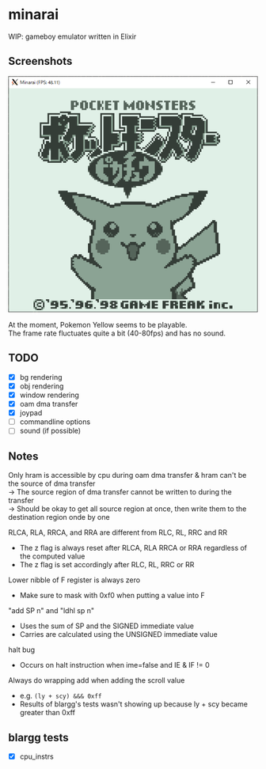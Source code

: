# minarai

WIP: gameboy emulator written in Elixir

## Screenshots
![screenshot](README/ss_pikachu.png)

At the moment, Pokemon Yellow seems to be playable.  
The frame rate fluctuates quite a bit (40-80fps) and has no sound.  

## TODO
- [x] bg rendering
- [x] obj rendering
- [x] window rendering
- [x] oam dma transfer
- [x] joypad
- [ ] commandline options
- [ ] sound (if possible)

## Notes
Only hram is accessible by cpu during oam dma transfer & hram can't be the source of dma transfer  
-> The source region of dma transfer cannot be written to during the transfer  
-> Should be okay to get all source region at once, then write them to the destination region onde by one  

RLCA, RLA, RRCA, and RRA are different from RLC, RL, RRC and RR
- The z flag is always reset after RLCA, RLA RRCA or RRA regardless of the computed value
- The z flag is set accordingly after RLC, RL, RRC or RR

Lower nibble of F register is always zero
- Make sure to mask with 0xf0 when putting a value into F

"add SP n" and "ldhl sp n"
- Uses the sum of SP and the SIGNED immediate value
- Carries are calculated using the UNSIGNED immediate value

halt bug
- Occurs on halt instruction when ime=false and IE & IF != 0

Always do wrapping add when adding the scroll value
- e.g. `(ly + scy) &&& 0xff`
- Results of blargg's tests wasn't showing up because ly + scy became greater than 0xff

## blargg tests
- [x] cpu_instrs

